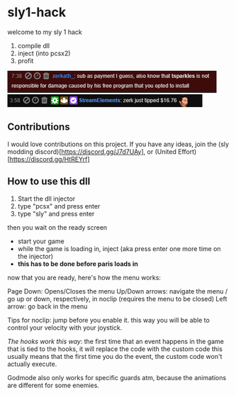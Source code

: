 # sly1-hack

welcome to my sly 1 hack

1. compile dll
2. inject (into pcsx2)
3. profit

!["Image didn't work dude"](legal.PNG)
!["fuck you"](zerk.PNG)

## Contributions
I would love contributions on this project. If you have any ideas, join the (sly modding discord)[https://discord.gg/J7d7UAy], or (United Effort)[https://discord.gg/HtREYrf]

## How to use this dll

1. Start the dll injector
2. type "pcsx" and press enter
3. type "sly" and press enter

then you wait on the ready screen

* start your game
* while the game is loading in, inject (aka press enter one more time on the injector)
* **this has to be done before paris loads in**

now that you are ready, here's how the menu works:

Page Down: Opens/Closes the menu
Up/Down arrows: navigate the menu / go up or down, respectively, in noclip (requires the menu to be closed)
Left arrow: go back in the menu

Tips for noclip: jump before you enable it. this way you will be able to control your velocity with your joystick.

_The hooks work this way_:
 the first time that an event happens in the game that is tied to the hooks, it will replace the code with the custom code
this usually means that the first time you do the event, the custom code won't actually execute.

Godmode also only works for specific guards atm, because the animations are different for some enemies.
